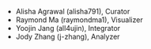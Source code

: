 + Alisha Agrawal (alisha791), Curator
+ Raymond Ma (raymondma1), Visualizer
+ Yoojin Jang (all4ujin), Integrator
+ Jody Zhang (j-zhang), Analyzer
